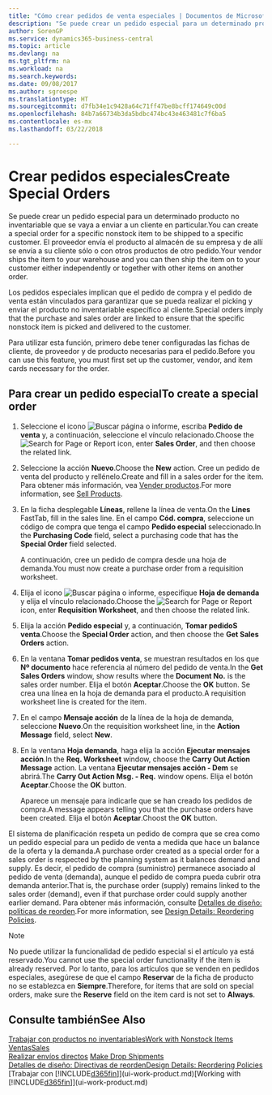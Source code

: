 ```yaml
---
title: "Cómo crear pedidos de venta especiales | Documentos de Microsoft"
description: "Se puede crear un pedido especial para un determinado producto no inventariable que se vaya a enviar a un cliente en particular. El proveedor envía el producto al almacén de su empresa y de allí se envía a su cliente sólo o con otros productos de otro pedido."
author: SorenGP
ms.service: dynamics365-business-central
ms.topic: article
ms.devlang: na
ms.tgt_pltfrm: na
ms.workload: na
ms.search.keywords: 
ms.date: 09/08/2017
ms.author: sgroespe
ms.translationtype: HT
ms.sourcegitcommit: d7fb34e1c9428a64c71ff47be8bcff174649c00d
ms.openlocfilehash: 84b7a66734b3da5bdbc474bc43e463481c7f6ba5
ms.contentlocale: es-mx
ms.lasthandoff: 03/22/2018

---
```

# <a name="create-special-orders"></a><span data-ttu-id="813e7-104">Crear pedidos especiales</span><span class="sxs-lookup"><span data-stu-id="813e7-104">Create Special Orders</span></span>
<span data-ttu-id="813e7-105">Se puede crear un pedido especial para un determinado producto no inventariable que se vaya a enviar a un cliente en particular.</span><span class="sxs-lookup"><span data-stu-id="813e7-105">You can create a special order for a specific nonstock item to be shipped to a specific customer.</span></span> <span data-ttu-id="813e7-106">El proveedor envía el producto al almacén de su empresa y de allí se envía a su cliente sólo o con otros productos de otro pedido.</span><span class="sxs-lookup"><span data-stu-id="813e7-106">Your vendor ships the item to your warehouse and you can then ship the item on to your customer either independently or together with other items on another order.</span></span>  

<span data-ttu-id="813e7-107">Los pedidos especiales implican que el pedido de compra y el pedido de venta están vinculados para garantizar que se pueda realizar el picking y enviar el producto no inventariable específico al cliente.</span><span class="sxs-lookup"><span data-stu-id="813e7-107">Special orders imply that the purchase and sales order are linked to ensure that the specific nonstock item is picked and delivered to the customer.</span></span>  

<span data-ttu-id="813e7-108">Para utilizar esta función, primero debe tener configuradas las fichas de cliente, de proveedor y de producto necesarias para el pedido.</span><span class="sxs-lookup"><span data-stu-id="813e7-108">Before you can use this feature, you must first set up the customer, vendor, and item cards necessary for the order.</span></span>  

## <a name="to-create-a-special-order"></a><span data-ttu-id="813e7-109">Para crear un pedido especial</span><span class="sxs-lookup"><span data-stu-id="813e7-109">To create a special order</span></span>  
1.  <span data-ttu-id="813e7-110">Seleccione el icono ![Buscar página o informe](media/ui-search/search_small.png "icono Buscar página o informe"), escriba **Pedido de venta** y, a continuación, seleccione el vínculo relacionado.</span><span class="sxs-lookup"><span data-stu-id="813e7-110">Choose the ![Search for Page or Report](media/ui-search/search_small.png "Search for Page or Report icon") icon, enter **Sales Order**, and then choose the related link.</span></span>  
2. <span data-ttu-id="813e7-111">Seleccione la acción **Nuevo**.</span><span class="sxs-lookup"><span data-stu-id="813e7-111">Choose the **New** action.</span></span> <span data-ttu-id="813e7-112">Cree un  pedido de venta del producto y rellénelo.</span><span class="sxs-lookup"><span data-stu-id="813e7-112">Create and fill in a  sales order for the item.</span></span> <span data-ttu-id="813e7-113">Para obtener más información, vea [Vender productos](sales-how-sell-products.md).</span><span class="sxs-lookup"><span data-stu-id="813e7-113">For more information, see [Sell Products](sales-how-sell-products.md).</span></span>
3.  <span data-ttu-id="813e7-114">En la ficha desplegable **Líneas**, rellene la línea de venta.</span><span class="sxs-lookup"><span data-stu-id="813e7-114">On the **Lines** FastTab, fill in the sales line.</span></span> <span data-ttu-id="813e7-115">En el campo **Cód. compra**, seleccione un código de compra que tenga el campo **Pedido especial** seleccionado.</span><span class="sxs-lookup"><span data-stu-id="813e7-115">In the **Purchasing Code** field, select a purchasing code that has the **Special Order** field selected.</span></span>

    <span data-ttu-id="813e7-116">A continuación, cree un pedido de compra desde una hoja de demanda.</span><span class="sxs-lookup"><span data-stu-id="813e7-116">You must now create a purchase order from a requisition worksheet.</span></span>  
4. <span data-ttu-id="813e7-117">Elija el icono ![Buscar página o informe](media/ui-search/search_small.png "icono Buscar página o informe"), especifique **Hoja de demanda** y elija el vínculo relacionado.</span><span class="sxs-lookup"><span data-stu-id="813e7-117">Choose the ![Search for Page or Report](media/ui-search/search_small.png "Search for Page or Report icon") icon, enter **Requisition Worksheet**, and then choose the related link.</span></span>  
5. <span data-ttu-id="813e7-118">Elija la acción **Pedido especial** y, a continuación, **Tomar pedidoS venta**.</span><span class="sxs-lookup"><span data-stu-id="813e7-118">Choose the **Special Order** action, and then choose the **Get Sales Orders** action.</span></span>  
6.  <span data-ttu-id="813e7-119">En la ventana **Tomar pedidos venta**, se muestran resultados en los que **Nº documento** hace referencia al número del pedido de venta.</span><span class="sxs-lookup"><span data-stu-id="813e7-119">In the **Get Sales Orders** window, show results where the **Document No.** is the sales order number.</span></span> <span data-ttu-id="813e7-120">Elija el botón **Aceptar**.</span><span class="sxs-lookup"><span data-stu-id="813e7-120">Choose the **OK** button.</span></span> <span data-ttu-id="813e7-121">Se crea una línea en la hoja de demanda para el producto.</span><span class="sxs-lookup"><span data-stu-id="813e7-121">A requisition worksheet line is created for the item.</span></span>  
7.  <span data-ttu-id="813e7-122">En el campo **Mensaje acción** de la línea de la hoja de demanda, seleccione **Nuevo**.</span><span class="sxs-lookup"><span data-stu-id="813e7-122">On the requisition worksheet line, in the **Action Message** field, select **New**.</span></span>  
8.  <span data-ttu-id="813e7-123">En la ventana **Hoja demanda**, haga elija la acción **Ejecutar mensajes acción**.</span><span class="sxs-lookup"><span data-stu-id="813e7-123">In the **Req. Worksheet** window, choose the **Carry Out Action Message** action.</span></span> <span data-ttu-id="813e7-124">La ventana **Ejecutar mensajes acción - Dem** se abrirá.</span><span class="sxs-lookup"><span data-stu-id="813e7-124">The **Carry Out Action Msg. - Req.** window opens.</span></span> <span data-ttu-id="813e7-125">Elija el botón **Aceptar**.</span><span class="sxs-lookup"><span data-stu-id="813e7-125">Choose the **OK** button.</span></span>  

    <span data-ttu-id="813e7-126">Aparece un mensaje para indicarle que se han creado los pedidos de compra.</span><span class="sxs-lookup"><span data-stu-id="813e7-126">A message appears telling you that the purchase orders have been created.</span></span> <span data-ttu-id="813e7-127">Elija el botón **Aceptar**.</span><span class="sxs-lookup"><span data-stu-id="813e7-127">Choost the **OK** button.</span></span>  

<span data-ttu-id="813e7-128">El sistema de planificación respeta un pedido de compra que se crea como un pedido especial para un pedido de venta a medida que hace un balance de la oferta y la demanda.</span><span class="sxs-lookup"><span data-stu-id="813e7-128">A purchase order created as a special order for a sales order is respected by the planning system as it balances demand and supply.</span></span> <span data-ttu-id="813e7-129">Es decir, el pedido de compra (suministro) permanece asociado al pedido de venta (demanda), aunque el pedido de compra pueda cubrir otra demanda anterior.</span><span class="sxs-lookup"><span data-stu-id="813e7-129">That is, the purchase order (supply) remains linked to the sales order (demand), even if that purchase order could supply another earlier demand.</span></span> <span data-ttu-id="813e7-130">Para obtener más información, consulte [Detalles de diseño: políticas de reorden](design-details-reservation-order-tracking-and-action-messaging.md).</span><span class="sxs-lookup"><span data-stu-id="813e7-130">For more information, see [Design Details: Reordering Policies](design-details-reservation-order-tracking-and-action-messaging.md).</span></span>  

> [!NOTE]  
>  <span data-ttu-id="813e7-131">No puede utilizar la funcionalidad de pedido especial si el artículo ya está reservado.</span><span class="sxs-lookup"><span data-stu-id="813e7-131">You cannot use the special order functionality if the item is already reserved.</span></span> <span data-ttu-id="813e7-132">Por lo tanto, para los artículos que se venden en pedidos especiales, asegúrese de que el campo **Reservar** de la ficha de producto no se establezca en **Siempre**.</span><span class="sxs-lookup"><span data-stu-id="813e7-132">Therefore, for items that are sold on special orders, make sure the **Reserve** field on the item card is not set to **Always**.</span></span>  

## <a name="see-also"></a><span data-ttu-id="813e7-133">Consulte también</span><span class="sxs-lookup"><span data-stu-id="813e7-133">See Also</span></span>  
[<span data-ttu-id="813e7-134">Trabajar con productos no inventariables</span><span class="sxs-lookup"><span data-stu-id="813e7-134">Work with Nonstock Items</span></span>](inventory-how-work-nonstock-items.md)  
[<span data-ttu-id="813e7-135">Ventas</span><span class="sxs-lookup"><span data-stu-id="813e7-135">Sales</span></span>](sales-manage-sales.md)  
<span data-ttu-id="813e7-136">[Realizar envíos directos](sales-how-drop-shipment.md) </span><span class="sxs-lookup"><span data-stu-id="813e7-136">[Make Drop Shipments](sales-how-drop-shipment.md) </span></span>  
[<span data-ttu-id="813e7-137">Detalles de diseño: Directivas de reorden</span><span class="sxs-lookup"><span data-stu-id="813e7-137">Design Details: Reordering Policies</span></span>](design-details-reservation-order-tracking-and-action-messaging.md)  
<span data-ttu-id="813e7-138">[Trabajar con [!INCLUDE[d365fin](includes/d365fin_md.md)]](ui-work-product.md)</span><span class="sxs-lookup"><span data-stu-id="813e7-138">[Working with [!INCLUDE[d365fin](includes/d365fin_md.md)]](ui-work-product.md)</span></span>

